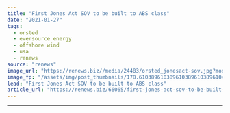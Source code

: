 ```yaml
---
title: "First Jones Act SOV to be built to ABS class"
date: "2021-01-27"
tags: 
  - orsted
  - eversource energy
  - offshore wind
  - usa
  - renews
source: "renews"
image_url: "https://renews.biz//media/24483/orsted_jonesact-sov.jpg?mode=crop&width=770&heightratio=0.6103896103896103896103896104&slimmage=true"
image_fp: "/assets/img/post_thumbnails/178.6103896103896103896103896104&slimmage=true"
lead: "First Jones Act SOV to be built to ABS class"
article_url: "https://renews.biz/66065/first-jones-act-sov-to-be-built-to-abs-class/"
---
```


---
